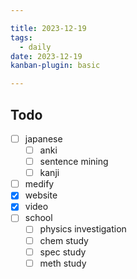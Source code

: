 ```yaml
---

title: 2023-12-19
tags:
  - daily
date: 2023-12-19
kanban-plugin: basic

---
```

## Todo
- [ ] japanese
	- [ ] anki
	- [ ] sentence mining
	- [ ] kanji
- [ ] medify
- [x] website
- [x] video
- [ ] school
	- [ ] physics investigation
	- [ ] chem study
	- [ ] spec study
	- [ ] meth study